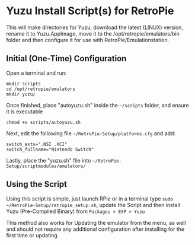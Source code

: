 # Yuzu Install Script(s) for RetroPie

This will make directories for Yuzu, download the latest (LINUX) version, rename it to Yuzu.AppImage, move it to the /opt/retropie/emulators/bin folder and then configure it for use with RetroPie/Emulationstation.

## Initial (One-Time) Configuration
Open a terminal and run:
```
mkdir scripts
cd /opt/retropie/emulators
mkdir yuzu/
```
Once finished, place "autoyuzu.sh" inside the `~/scripts` folder, and ensure it is executable

```
chmod +x scripts/autoyuzu.sh
```

Next, edit the following file `~/RetroPie-Setup/platforms.cfg` and add:

```
switch_exts=".NSI .XCI"
switch_fullname="Nintendo Switch"
```

Lastly, place the "yuzu.sh" file into `~/RetroPie-Setup/scriptmodules/emulators/`

## Using the Script

Using this script is simple, just launch RPie or in a terminal type `sudo ~/RetroPie-Setup/retropie_setup.sh`, update the Script and then install Yuzu (Pre-Compiled Binary) from `Packages > EXP > Yuzu`

This method also works for Updating the emulator from the menu, as well and should not require any additional configuration after installing for the first time or updating
